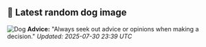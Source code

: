 ## 🐶 Latest random dog image
![Dog](https://images.dog.ceo/breeds/germanshepherd/n02106662_7122.jpg)
**Advice:** "Always seek out advice or opinions when making a decision."
*Updated: 2025-07-30 23:39 UTC*
